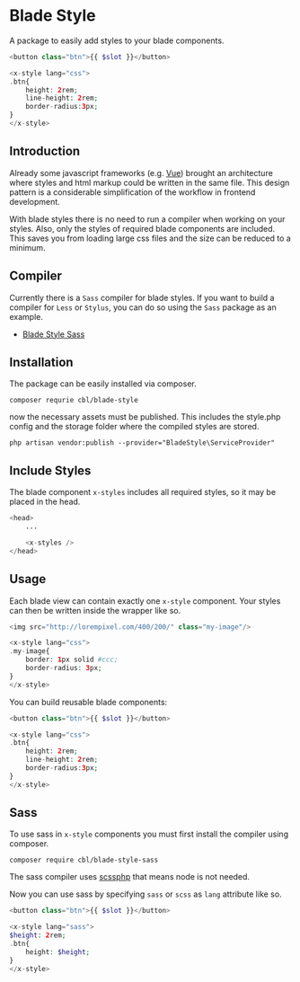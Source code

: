 # Blade Style

A package to easily add styles to your blade components.

```php
<button class="btn">{{ $slot }}</button>

<x-style lang="css">
.btn{
    height: 2rem;
    line-height: 2rem;
    border-radius:3px;
}
</x-style>
```

## Introduction

Already some javascript frameworks (e.g. [Vue](https://vuejs.org/)) brought an
architecture where styles and html markup could be written in the same file.
This design pattern is a considerable simplification of the workflow in frontend
development.

With blade styles there is no need to run a compiler when working on your
styles. Also, only the styles of required blade components are included. This
saves you from loading large css files and the size can be reduced to a minimum.

## Compiler

Currently there is a `Sass` compiler for blade styles. If you want to build a
compiler for `Less` or `Stylus`, you can do so using the `Sass` package as an
example.

-   [Blade Style Sass](https://github.com/cbl/blade-style-sass)

## Installation

The package can be easily installed via composer.

```shell
composer requrie cbl/blade-style
```

now the necessary assets must be published. This includes the style.php config
and the storage folder where the compiled styles are stored.

```shell
php artisan vendor:publish --provider="BladeStyle\ServiceProvider"
```

## Include Styles

The blade component `x-styles` includes all required styles, so it may be placed
in the head.

```php
<head>
    ...

    <x-styles />
</head>
```

## Usage

Each blade view can contain exactly one `x-style` component. Your styles can
then be written inside the wrapper like so.

```php
<img src="http://lorempixel.com/400/200/" class="my-image"/>

<x-style lang="css">
.my-image{
    border: 1px solid #ccc;
    border-radius: 3px;
}
</x-style>
```

You can build reusable blade components:

```php
<button class="btn">{{ $slot }}</button>

<x-style lang="css">
.btn{
    height: 2rem;
    line-height: 2rem;
    border-radius:3px;
}
</x-style>
```

## Sass

To use sass in `x-style` components you must first install the compiler using
composer.

```shell
composer require cbl/blade-style-sass
```

The sass compiler uses [scssphp](https://github.com/scssphp/scssphp) that means
node is not needed.

Now you can use sass by specifying `sass` or `scss` as `lang` attribute like so.

```php
<button class="btn">{{ $slot }}</button>

<x-style lang="sass">
$height: 2rem;
.btn{
    height: $height;
}
</x-style>
```
